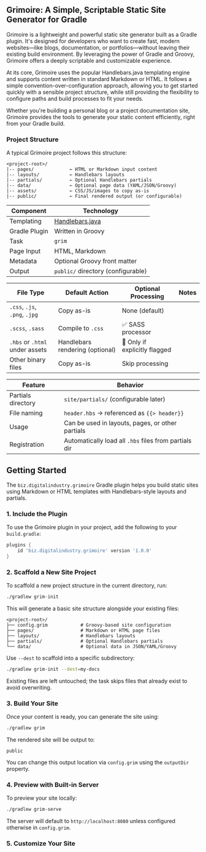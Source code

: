## Grimoire: A Simple, Scriptable Static Site Generator for Gradle

Grimoire is a lightweight and powerful static site generator built as a Gradle plugin. It's designed for developers who want to create fast, modern websites—like blogs, documentation, or portfolios—without leaving their existing build environment. By leveraging the power of Gradle and Groovy, Grimoire offers a deeply scriptable and customizable experience.

At its core, Grimoire uses the popular Handlebars.java templating engine and supports content written in standard Markdown or HTML. It follows a simple convention-over-configuration approach, allowing you to get started quickly with a sensible project structure, while still providing the flexibility to configure paths and build processes to fit your needs.

Whether you're building a personal blog or a project documentation site, Grimoire provides the tools to generate your static content efficiently, right from your Gradle build.

### Project Structure

A typical Grimoire project follows this structure:
```
<project-root>/ 
|-- pages/             ← HTML or Markdown input content
|-- layouts/           ← Handlebars layouts
|-- partials/          ← Optional Handlebars partials
|-- data/              ← Optional page data (YAML/JSON/Groovy)
|-- assets/            ← CSS/JS/images to copy as-is
|-- public/            ← Final rendered output (or configurable)
```

| Component     | Technology                                                   |
| ------------- |--------------------------------------------------------------|
| Templating    | [Handlebars.java](https://github.com/jknack/handlebars.java) |
| Gradle Plugin | Written in Groovy                                            |
| Task          | `grim`                                                       |
| Page Input    | HTML, Markdown                                               |
| Metadata      | Optional Groovy  front matter                                |
| Output        | `public/` directory (configurable)                           |

| File Type                      | Default Action                  | Optional Processing           | Notes |
| ------------------------------ | ------------------------------- | ----------------------------- | ----- |
| `.css`, `.js`, `.png`, `.jpg`  | Copy as-is                      | None (default)                |       |
| `.scss`, `.sass`               | Compile to `.css`               | ✅ SASS processor              |       |
| `.hbs` or `.html` under assets | Handlebars rendering (optional) | 🔶 Only if explicitly flagged |       |
| Other binary files             | Copy as-is                      | Skip processing               |       |

| Feature            | Behavior                                              |
| ------------------ | ----------------------------------------------------- |
| Partials directory | `site/partials/` (configurable later)                 |
| File naming        | `header.hbs` → referenced as `{{> header}}`           |
| Usage              | Can be used in layouts, pages, or other partials      |
| Registration       | Automatically load all `.hbs` files from partials dir |



## Getting Started

The `biz.digitalindustry.grimoire` Gradle plugin helps you build static sites using Markdown or HTML templates with Handlebars-style layouts and partials.

### 1. Include the Plugin

To use the Grimoire plugin in your project, add the following to your `build.gradle`:

```groovy
plugins {
    id 'biz.digitalindustry.grimoire' version '1.0.0'
}
```

### 2. Scaffold a New Site Project

To scaffold a new project structure in the current directory, run:

```bash
./gradlew grim-init
```

This will generate a basic site structure alongside your existing files:

```
<project-root>/
├── config.grim            # Groovy-based site configuration
├── pages/                 # Markdown or HTML page files
├── layouts/               # Handlebars layouts
├── partials/              # Optional Handlebars partials
└── data/                  # Optional data in JSON/YAML/Groovy
```

Use `--dest` to scaffold into a specific subdirectory:

```bash
./gradlew grim-init --dest=my-docs
```

Existing files are left untouched; the task skips files that already exist to avoid overwriting.

### 3. Build Your Site

Once your content is ready, you can generate the site using:

```bash
./gradlew grim
```

The rendered site will be output to:

```
public
```

You can change this output location via `config.grim` using the `outputDir` property.

### 4. Preview with Built-in Server

To preview your site locally:

```bash
./gradlew grim-serve
```

The server will default to `http://localhost:8080` unless configured otherwise in `config.grim`.

### 5. Customize Your Site

